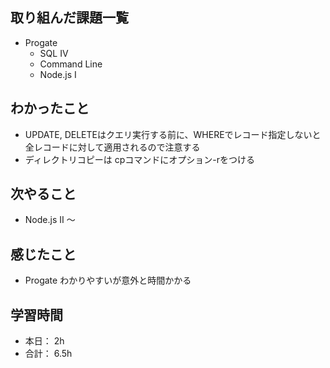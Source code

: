 ## 取り組んだ課題一覧

- Progate
  - SQL IV 
  - Command Line
  - Node.js I
  
## わかったこと
- UPDATE, DELETEはクエリ実行する前に、WHEREでレコード指定しないと全レコードに対して適用されるので注意する
- ディレクトリコピーは cpコマンドにオプション-rをつける


## 次やること
- Node.js Ⅱ 〜

## 感じたこと
- Progate わかりやすいが意外と時間かかる

## 学習時間
- 本日： 2h
- 合計： 6.5h